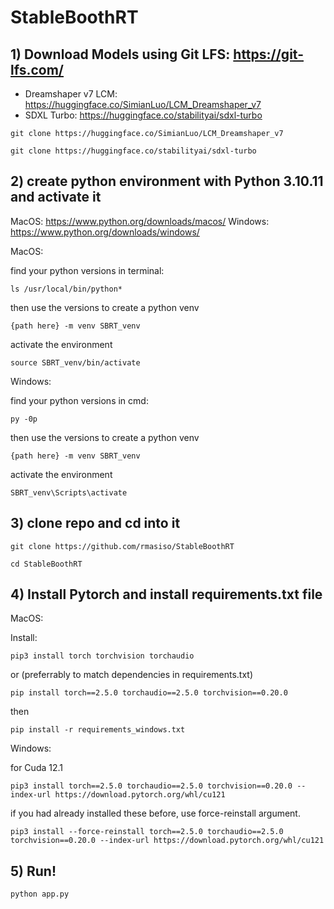 # StableBoothRT

## 1) Download Models using Git LFS: https://git-lfs.com/

   - Dreamshaper v7 LCM: https://huggingface.co/SimianLuo/LCM_Dreamshaper_v7
   - SDXL Turbo: https://huggingface.co/stabilityai/sdxl-turbo

```
git clone https://huggingface.co/SimianLuo/LCM_Dreamshaper_v7
```


```
git clone https://huggingface.co/stabilityai/sdxl-turbo
```

## 2) create python environment with Python 3.10.11 and activate it

MacOS: https://www.python.org/downloads/macos/
Windows: https://www.python.org/downloads/windows/

MacOS:

find your python versions in terminal:
```
ls /usr/local/bin/python*
```

then use the versions to create a python venv
```
{path here} -m venv SBRT_venv
```

activate the environment

```
source SBRT_venv/bin/activate
```

Windows:

find your python versions in cmd:
```
py -0p
```

then use the versions to create a python venv
```
{path here} -m venv SBRT_venv
```

activate the environment

```
SBRT_venv\Scripts\activate
```

## 3) clone repo and cd into it

```
git clone https://github.com/rmasiso/StableBoothRT
```

```
cd StableBoothRT
```

## 4) Install Pytorch and install requirements.txt file

MacOS:

Install: 

```
pip3 install torch torchvision torchaudio
```

or (preferrably to match dependencies in requirements.txt)

```
pip install torch==2.5.0 torchaudio==2.5.0 torchvision==0.20.0
```

then 

```
pip install -r requirements_windows.txt
```

Windows:

for Cuda 12.1
```
pip3 install torch==2.5.0 torchaudio==2.5.0 torchvision==0.20.0 --index-url https://download.pytorch.org/whl/cu121
```

if you had already installed these before, use force-reinstall argument.
```
pip3 install --force-reinstall torch==2.5.0 torchaudio==2.5.0 torchvision==0.20.0 --index-url https://download.pytorch.org/whl/cu121
```

## 5) Run!

```python app.py```

